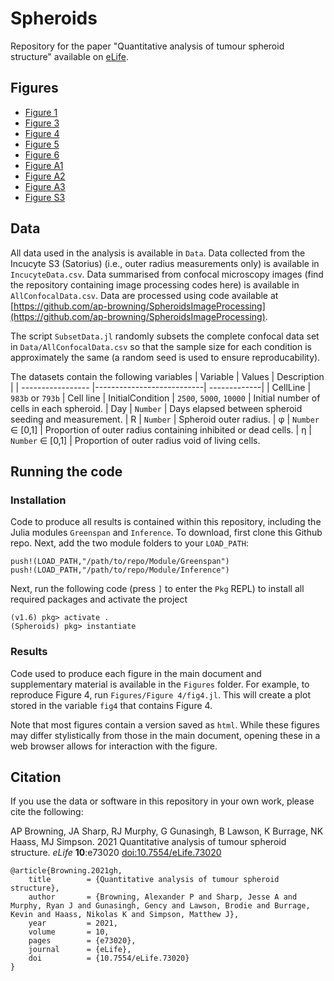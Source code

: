 # Spheroids

Repository for the paper "Quantitative analysis of tumour spheroid structure" available on [eLife](https://doi.org/10.7554/eLife.73020). 

## Figures
 - [Figure 1](https://htmlpreview.github.io/?https://github.com/ap-browning/Spheroids/blob/main/Figures/Fig1/fig1.html)
 - [Figure 3](https://htmlpreview.github.io/?https://github.com/ap-browning/Spheroids/blob/main/Figures/Fig3/fig3.html)
 - [Figure 4](https://htmlpreview.github.io/?https://github.com/ap-browning/Spheroids/blob/main/Figures/Fig4/fig4.html)
 - [Figure 5](https://htmlpreview.github.io/?https://github.com/ap-browning/Spheroids/blob/main/Figures/Fig5/fig5.html)
 - [Figure 6](https://htmlpreview.github.io/?https://github.com/ap-browning/Spheroids/blob/main/Figures/Fig6/fig6.html)
 - [Figure A1](https://htmlpreview.github.io/?https://github.com/ap-browning/Spheroids/blob/main/Figures/FigA1/figA1.html)
 - [Figure A2](https://htmlpreview.github.io/?https://github.com/ap-browning/Spheroids/blob/main/Figures/FigA2/figA2.html)
 - [Figure A3](https://htmlpreview.github.io/?https://github.com/ap-browning/Spheroids/blob/main/Figures/FigA3/figA3.html)
 - [Figure S3](https://htmlpreview.github.io/?https://github.com/ap-browning/Spheroids/blob/main/Figures/FigS3/figS3.html)

## Data

All data used in the analysis is available in `Data`. Data collected from the Incucyte S3 (Satorius) (i.e., outer radius measurements only) is available in `IncucyteData.csv`. Data summarised from confocal microscopy images (find the repository containing image processing codes here) is available in `AllConfocalData.csv`. Data are processed using code available at [https://github.com/ap-browning/SpheroidsImageProcessing](https://github.com/ap-browning/SpheroidsImageProcessing).

The script `SubsetData.jl` randomly subsets the complete confocal data set in `Data/AllConfocalData.csv` so that the sample size for each condition is approximately the same (a random seed is used to ensure reproducability). 

The datasets contain the following variables
| Variable          | Values                    | Description  |
| ----------------- |---------------------------| -------------|
| CellLine          | `983b` or `793b`          | Cell line
| InitialCondition  | `2500`, `5000`, `10000`   | Initial number of cells in each spheroid.
| Day               | `Number`                  | Days elapsed between spheroid seeding and measurement.
| R                 | `Number`                  | Spheroid outer radius.
| φ                 | `Number` ∈ [0,1]          | Proportion of outer radius containing inhibited or dead cells.
| η                 | `Number` ∈ [0,1]          | Proportion of outer radius void of living cells.


## Running the code
 
### Installation

Code to produce all results is contained within this repository, including the Julia modules `Greenspan` and `Inference`. To download, first clone this Github repo. Next, add the two module folders to your `LOAD_PATH`:
```
push!(LOAD_PATH,"/path/to/repo/Module/Greenspan")
push!(LOAD_PATH,"/path/to/repo/Module/Inference")
```
Next, run the following code (press `]` to enter the `Pkg` REPL) to install all required packages and activate the project
```
(v1.6) pkg> activate .
(Spheroids) pkg> instantiate
```

### Results

Code used to produce each figure in the main document and supplementary material is available in the `Figures` folder. For example, to reproduce Figure 4, run `Figures/Figure 4/fig4.jl`. This will create a plot stored in the variable `fig4` that contains Figure 4. 

Note that most figures contain a version saved as `html`. While these figures may differ stylistically from those in the main document, opening these in a web browser allows for interaction with the figure.

## Citation
If you use the data or software in this repository in your own work, please cite the following:

AP Browning, JA Sharp, RJ Murphy, G Gunasingh, B Lawson, K Burrage, NK Haass, MJ Simpson. 2021 Quantitative analysis of tumour spheroid structure. _eLife_ **10**:e73020 [doi:10.7554/eLife.73020](https://doi.org/10.7554/eLife.73020)

```
@article{Browning.2021gh,
	title        = {Quantitative analysis of tumour spheroid structure},
	author       = {Browning, Alexander P and Sharp, Jesse A and Murphy, Ryan J and Gunasingh, Gency and Lawson, Brodie and Burrage, Kevin and Haass, Nikolas K and Simpson, Matthew J},
	year         = 2021,
	volume       = 10,
	pages 	     = {e73020},
	journal      = {eLife},
	doi          = {10.7554/eLife.73020}
}
```
